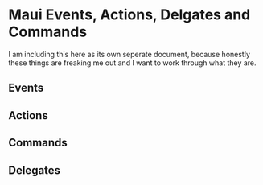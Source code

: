 # Maui Events, Actions, Delgates and Commands

I am including this here as its own seperate document, because honestly these things are freaking me out and I want to work through what they are.

## Events


## Actions

## Commands

## Delegates

